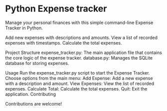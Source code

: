 # Python Expense tracker

Manage your personal finances with this simple command-line Expense Tracker in Python.

Add new expenses with descriptions and amounts.
View a list of recorded expenses with timestamps.
Calculate the total expenses.

Project Structure
expense_tracker.py: The main application file that contains the core logic of the expense tracker.
database.py: Manages the SQLite database for storing expenses.


Usage
Run the expense_tracker.py script to start the Expense Tracker.
Choose options from the main menu:
Add Expense: Add a new expense with a description and amount.
View Expenses: View the list of recorded expenses.
Calculate Total: Calculate the total expenses.
Quit: Exit the application.
Contributing


Contributions are welcome!

